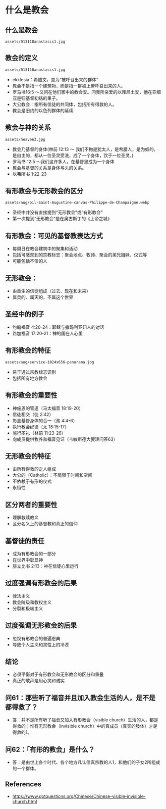 # 什么是教会

## 什么是教会
`assets/013118anastasis1.jpg`

## 教会的定义
`assets/013118anastasis1.jpg`
- ekklesia：希腊文，意为“被呼召出来的群体”
- 教会不是指一个建筑物，而是指一群被上帝呼召出来的人。
- 罗马书16:5 ～又问在他们家中的教会安。问我所亲爱的以拜尼土安，他在亚细亚是归基督初结的果子。
- 大公教会：指所有信徒的共同体，包括所有得救的人。
- 教会是旧约的以色列群体的延续

## 教会与神的关系
`assets/heaven3.jpg`
- 教会乃基督的身体(林前 12:13 ～ 我们不拘是犹太人，是希腊人，是为奴的，是自主的，都从一位圣灵受洗，成了一个身体，饮于一位圣灵。)
- 罗马书 12:5 ～我们这许多人，在基督里成为一个身体
- 教会与基督的关系是身体与头的关系。
- 以弗所书 1:22-23

## 有形教会与无形教会的区分
`assets/aug/oil-Saint-Augustine-canvas-Philippe-de-Champaigne.webp`
- 圣经中并没有直接提到“无形教会”或“有形教会”
- 第一次提到“无形教会”是在奥古斯丁的《上帝之城》

## 有形教会：可见的基督教表达方式
  - 每周日在教会建筑中的聚集和活动
  - 包括可感观到的宗教标志：聚会地点、牧师、聚会的弟兄姐妹、仪式等
  - 可能包括不信的人

## 无形教会：
  - 由重生的信徒组成（过去、现在和未来）
  - 属灵的、属天的，不属这个世界

## 圣经中的例子
- 约翰福音 4:20-24：耶稣与撒玛利亚妇人的对话
- 路加福音 17:20-21：神的国在人心里

## 有形教会的特征
`assets/aug/service-1024x656-panorama.jpg`
- 易于通过宗教标志识别
- 包括所有地方教会

## 有形教会的重要性
- 神施恩的管道（马太福音 18:19-20）
- 信徒相交（徒 2:42）
- 彰显基督身体的合一（弗 4:4-6）
- 执行教会纪律（太 18:15-17）
- 施行圣礼（林前 11:23-26）
- 向成员提供牧养和福音见证（韦敏斯德大要理问答63）

## 无形教会的特征
- 由所有得救的之人组成
- 大公的（Catholic）：不局限于时间和空间
- 不依赖于有形的仪式
- 永恒性

## 区分两者的重要性
- 理解救赎教义
- 区分名义上的基督教和真正的信仰


## 基督徒的责任
- 成为有形教会的一部分
- 在世界中彰显神
- 腓立比书 2:13：神在信徒心里运行

## 过度强调有形教会的后果
- 律法主义
- 教会阶级和教权主义
- 分裂和极端主义

## 过度强调无形教会的后果
- 忽视有形教会的普遍恩典
- 导致个人主义和灵性上的冷漠

## 结论
- 必须平衡对于有形教会和无形教会的区分和重叠
- 真正的敬拜是用心灵和诚实

## 问61：那些听了福音并且加入教会生活的人，是不是都得救了？
- 答：并不是所有听了福音又加入有形教会（visible church）生活的人，都是得救的；惟有无形教会（invisible church）中的真成员（真实的肢体）才是得救的1。

## 问62：「有形的教会」是什么？
- 答：是由世上各个时代、各个地方凡认信真宗教的人1，和他们的子女2所组成的一个群体。

## References
- https://www.gotquestions.org/Chinese/Chinese-visible-invisible-church.html